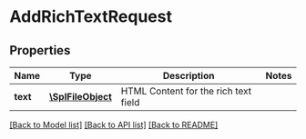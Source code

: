 # AddRichTextRequest

## Properties
Name | Type | Description | Notes
------------ | ------------- | ------------- | -------------
**text** | [**\SplFileObject**](\SplFileObject.md) | HTML Content for the rich text field | 

[[Back to Model list]](../README.md#documentation-for-models) [[Back to API list]](../README.md#documentation-for-api-endpoints) [[Back to README]](../README.md)


